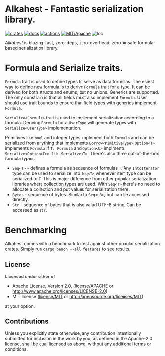 # Alkahest - Fantastic serialization library.

[![crates](https://img.shields.io/crates/v/alkahest.svg?style=for-the-badge&label=alkahest)](https://crates.io/crates/alkahest)
[![docs](https://img.shields.io/badge/docs.rs-alkahest-66c2a5?style=for-the-badge&labelColor=555555&logoColor=white)](https://docs.rs/alkahest)
[![actions](https://img.shields.io/github/workflow/status/zakarumych/alkahest/badge/master?style=for-the-badge)](https://github.com/zakarumych/alkahest/actions?query=workflow%3ARust)
[![MIT/Apache](https://img.shields.io/badge/license-MIT%2FApache-blue.svg?style=for-the-badge)](COPYING)
![loc](https://img.shields.io/tokei/lines/github/zakarumych/alkahest?style=for-the-badge)

*Alkahest* is blazing-fast, zero-deps, zero-overhead, zero-unsafe formula-based serialization library.

# Formula and Serialize traits.

`Formula` trait is used to define types to serve as data formulas.
The esiest way to define new formula is to derive `Formula` trait for a type.
It can be derived for both structs and enums, but no unions. Generics are supported.
The only constrain is that all fields must also implement `Formula`.
User should use trait bounds to ensure that field types with generics implement `Formula`.

`Serialize<Formula>` trait is used to implement serialization according to a formula.
Deriving `Formula` for a `UserType` will generate types with `Serialize<UserType>` implementation.

Primitives like `bool` and integer types implement both `Formula` and can be serlalized from anything that implements `Borrow<PimitiveType>`
`Option<T>` implements `Formula` if `T: Formula` and `Option<U>` implments `Serialize<Option<T>>` if `U: Serialize<T>`.
There's also three ouf-of-the-box formula types:
  * `Seq<T>` - defines a formula as sequence of formulas `T`.
    Any `IntoIterator` type can be used to serialize into `Seq<T>` whenever item type can be serialized to `T`.
    This is major difference from other popular serialization libraries where collection types are used.
    With `Seq<T>` there's no need to allocate a collection and put values for serialization there.
  * `Bytes` - sequence of bytes. Similar to `Seq<u8>`, but can be accessed directly.
  * `Str` - sequence of bytes that is also valud UTF-8 string. Can be accessed as `str`.

# Benchmarking

Alkahest comes with a benchmark to test against other popular serialization crates.
Simply run `cargo bench --all-features` to see results.

## License

Licensed under either of

* Apache License, Version 2.0, ([license/APACHE](license/APACHE) or http://www.apache.org/licenses/LICENSE-2.0)
* MIT license ([license/MIT](license/MIT) or http://opensource.org/licenses/MIT)

at your option.

## Contributions

Unless you explicitly state otherwise, any contribution intentionally submitted for inclusion in the work by you, as defined in the Apache-2.0 license, shall be dual licensed as above, without any additional terms or conditions.
